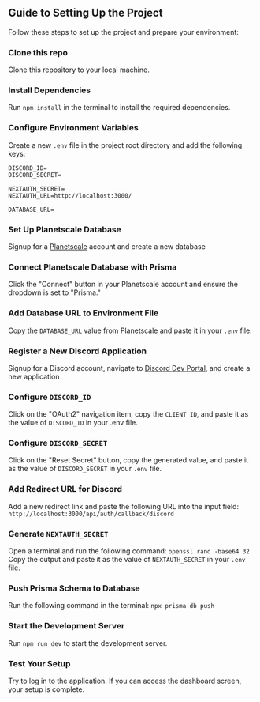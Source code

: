 ## Guide to Setting Up the Project

Follow these steps to set up the project and prepare your environment:

### Clone this repo

Clone this repository to your local machine.

### Install Dependencies

Run `npm install` in the terminal to install the required dependencies.

### Configure Environment Variables

Create a new `.env` file in the project root directory and add the following keys:

```
DISCORD_ID=
DISCORD_SECRET=

NEXTAUTH_SECRET=
NEXTAUTH_URL=http://localhost:3000/

DATABASE_URL=
```

### Set Up Planetscale Database

Signup for a [Planetscale](https://planetscale.com/) account and create a new database

### Connect Planetscale Database with Prisma

Click the "Connect" button in your Planetscale account and ensure the dropdown is set to "Prisma."

### Add Database URL to Environment File

Copy the `DATABASE_URL` value from Planetscale and paste it in your `.env` file.

### Register a New Discord Application

Signup for a Discord account, navigate to [Discord Dev Portal](https://discord.com/developers/applications), and create a new application

### Configure `DISCORD_ID`

Click on the "OAuth2" navigation item, copy the `CLIENT ID`, and paste it as the value of `DISCORD_ID` in your .env file.

### Configure `DISCORD_SECRET`

Click on the "Reset Secret" button, copy the generated value, and paste it as the value of `DISCORD_SECRET` in your `.env` file.

### Add Redirect URL for Discord

Add a new redirect link and paste the following URL into the input field:
`http://localhost:3000/api/auth/callback/discord`

### Generate `NEXTAUTH_SECRET`

Open a terminal and run the following command: `openssl rand -base64 32`
Copy the output and paste it as the value of `NEXTAUTH_SECRET` in your `.env` file.

### Push Prisma Schema to Database

Run the following command in the terminal: `npx prisma db push`

### Start the Development Server

Run `npm run dev` to start the development server.

### Test Your Setup

Try to log in to the application. If you can access the dashboard screen, your setup is complete.
